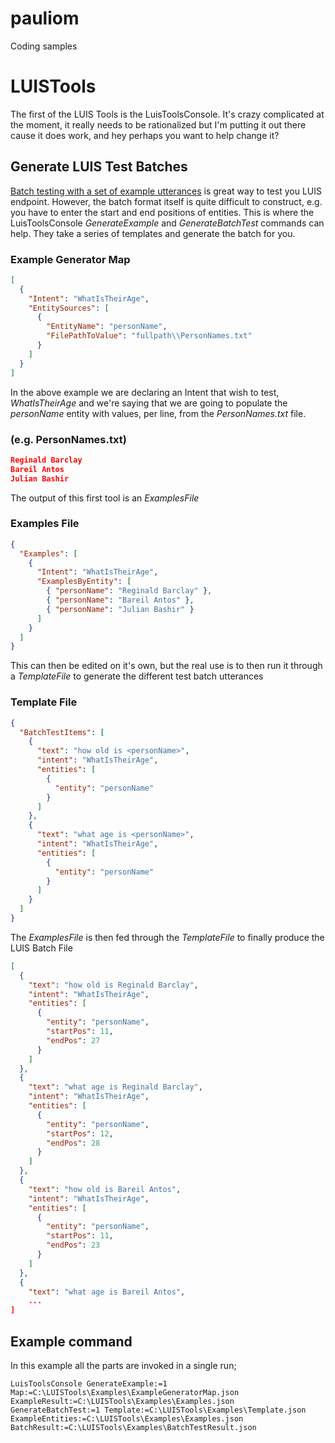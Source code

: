 # pauliom
Coding samples

# LUISTools
The first of the LUIS Tools is the LuisToolsConsole. It's crazy complicated at the moment, it really needs to be rationalized but I'm putting it out there cause it does work, and hey perhaps you want to help change it?
## Generate LUIS Test Batches
[Batch testing with a set of example utterances](https://docs.microsoft.com/en-us/azure/cognitive-services/luis/luis-how-to-batch-test) is great way to test you LUIS endpoint. However, the batch format itself is quite difficult to construct, e.g. you have to enter the start and end positions of entities. This is where the LuisToolsConsole *GenerateExample* and *GenerateBatchTest* commands can help. They take a series of templates and generate the batch for you.

### Example Generator Map
```json
[
  {
    "Intent": "WhatIsTheirAge",
    "EntitySources": [
      {
        "EntityName": "personName",
        "FilePathToValue": "fullpath\\PersonNames.txt"
      }
    ]
  }
]
```
In the above example we are declaring an Intent that wish to test, *WhatIsTheirAge* and we're saying that we are going to populate the *personName* entity with values, per line, from the *PersonNames.txt* file.

### <entity file> (e.g. PersonNames.txt)
```json
Reginald Barclay
Bareil Antos
Julian Bashir  
```

The output of this first tool is an *ExamplesFile*

### Examples File
```json
{
  "Examples": [
    {
      "Intent": "WhatIsTheirAge",
      "ExamplesByEntity": [
        { "personName": "Reginald Barclay" },
        { "personName": "Bareil Antos" },
        { "personName": "Julian Bashir" }
      ]
    }
  ]
}
```
This can then be edited on it's own, but the real use is to then run it through a *TemplateFile* to generate the different test batch utterances

### Template File
```json
{
  "BatchTestItems": [
    {
      "text": "how old is <personName>",
      "intent": "WhatIsTheirAge",
      "entities": [
        {
          "entity": "personName"
        }
      ]
    },
    {
      "text": "what age is <personName>",
      "intent": "WhatIsTheirAge",
      "entities": [
        {
          "entity": "personName"
        }
      ]
    }
  ]
}
```

The *ExamplesFile* is then fed through the *TemplateFile* to finally produce the LUIS Batch File
```json
[
  {
    "text": "how old is Reginald Barclay",
    "intent": "WhatIsTheirAge",
    "entities": [
      {
        "entity": "personName",
        "startPos": 11,
        "endPos": 27
      }
    ]
  },
  {
    "text": "what age is Reginald Barclay",
    "intent": "WhatIsTheirAge",
    "entities": [
      {
        "entity": "personName",
        "startPos": 12,
        "endPos": 28
      }
    ]
  },
  {
    "text": "how old is Bareil Antos",
    "intent": "WhatIsTheirAge",
    "entities": [
      {
        "entity": "personName",
        "startPos": 11,
        "endPos": 23
      }
    ]
  },
  {
    "text": "what age is Bareil Antos",
    ...
]
```

## Example command
In this example all the parts are invoked in a single run;
```shell
LuisToolsConsole GenerateExample:=1 Map:=C:\LUISTools\Examples\ExampleGeneratorMap.json ExampleResult:=C:\LUISTools\Examples\Examples.json GenerateBatchTest:=1 Template:=C:\LUISTools\Examples\Template.json ExampleEntities:=C:\LUISTools\Examples\Examples.json BatchResult:=C:\LUISTools\Examples\BatchTestResult.json
```
